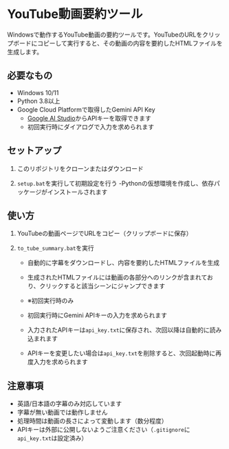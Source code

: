 # YouTube動画要約ツール

Windowsで動作するYouTube動画の要約ツールです。YouTubeのURLをクリップボードにコピーして実行すると、その動画の内容を要約したHTMLファイルを生成します。

## 必要なもの

- Windows 10/11
- Python 3.8以上
- Google Cloud Platformで取得したGemini API Key
  - [Google AI Studio](https://aistudio.google.com/app/apikey)からAPIキーを取得できます
  - 初回実行時にダイアログで入力を求められます

## セットアップ

1. このリポジトリをクローンまたはダウンロード

2. `setup.bat`を実行して初期設定を行う
   -Pythonの仮想環境を作成し、依存パッケージがインストールされます


## 使い方

1. YouTubeの動画ページでURLをコピー（クリップボードに保存）

2. `to_tube_summary.bat`を実行
   - 自動的に字幕をダウンロードし、内容を要約したHTMLファイルを生成
   - 生成されたHTMLファイルには動画の各部分へのリンクが含まれており、クリックすると該当シーンにジャンプできます

   - ※初回実行時のみ
   - 初回実行時にGemini APIキーの入力を求められます
   - 入力されたAPIキーは`api_key.txt`に保存され、次回以降は自動的に読み込まれます
   - APIキーを変更したい場合は`api_key.txt`を削除すると、次回起動時に再度入力を求められます
## 注意事項

- 英語/日本語の字幕のみ対応しています
- 字幕が無い動画では動作しません
- 処理時間は動画の長さによって変動します（数分程度）
- APIキーは外部に公開しないようご注意ください（`.gitignore`に`api_key.txt`は設定済み）
